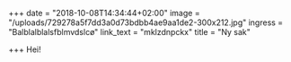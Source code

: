 +++
date = "2018-10-08T14:34:44+02:00"
image = "/uploads/729278a5f7dd3a0d73bdbb4ae9aa1de2-300x212.jpg"
ingress = "Balblalblalsfblmvdslcø"
link_text = "mklzdnpckx"
title = "Ny sak"

+++
Hei!